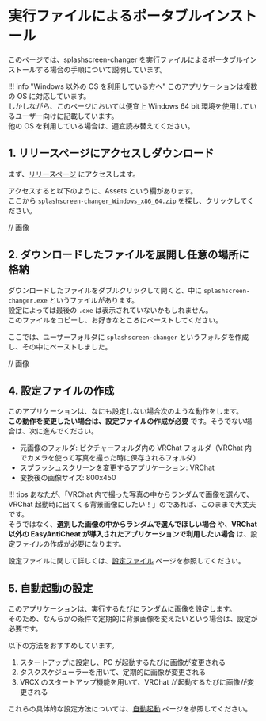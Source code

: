 # 実行ファイルによるポータブルインストール

このページでは、splashscreen-changer を実行ファイルによるポータブルインストールする場合の手順について説明しています。

!!! info "Windows 以外の OS を利用している方へ"
    このアプリケーションは複数の OS に対応しています。  
    しかしながら、このページにおいては便宜上 Windows 64 bit 環境を使用しているユーザー向けに記載しています。  
    他の OS を利用している場合は、適宜読み替えてください。

## 1. リリースページにアクセスしダウンロード

まず、[リリースページ](https://github.com/tomacheese/splashscreen-changer/releases/latest) にアクセスします。

アクセスすると以下のように、Assets という欄があります。  
ここから `splashscreen-changer_Windows_x86_64.zip` を探し、クリックしてください。

// 画像

## 2. ダウンロードしたファイルを展開し任意の場所に格納

ダウンロードしたファイルをダブルクリックして開くと、中に `splashscreen-changer.exe` というファイルがあります。  
設定によっては最後の `.exe` は表示されていないかもしれません。  
このファイルをコピーし、お好きなところにペーストしてください。

ここでは、ユーザーフォルダに `splashscreen-changer` というフォルダを作成し、その中にペーストしました。

// 画像

## 4. 設定ファイルの作成

このアプリケーションは、なにも設定しない場合次のような動作をします。  
**この動作を変更したい場合は、設定ファイルの作成が必要** です。そうでない場合は、次に進んでください。

- 元画像のフォルダ: ピクチャーフォルダ内の VRChat フォルダ（VRChat 内でカメラを使って写真を撮った時に保存されるフォルダ）
- スプラッシュスクリーンを変更するアプリケーション: VRChat
- 変換後の画像サイズ: 800x450

!!! tips
    あなたが、「VRChat 内で撮った写真の中からランダムで画像を選んで、VRChat 起動時に出てくる背景画像にしたい！」のであれば、このままで大丈夫です。  
    そうではなく、**選別した画像の中からランダムで選んでほしい場合** や、**VRChat 以外の EasyAntiCheat が導入されたアプリケーションで利用したい場合** は、設定ファイルの作成が必要になります。

設定ファイルに関して詳しくは、[設定ファイル](../settings/file/index.md) ページを参照してください。

## 5. 自動起動の設定

このアプリケーションは、実行するたびにランダムに画像を設定します。  
そのため、なんらかの条件で定期的に背景画像を変えたいという場合は、設定が必要です。

以下の方法をおすすめしています。

1. スタートアップに設定し、PC が起動するたびに画像が変更される
2. タスクスケジューラーを用いて、定期的に画像が変更される
3. VRCX のスタートアップ機能を用いて、VRChat が起動するたびに画像が変更される

これらの具体的な設定方法については、[自動起動](../settings/file/index.md) ページを参照してください。
